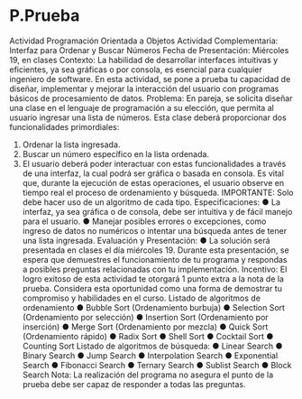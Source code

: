 # P.Prueba

Actividad
Programación Orientada a Objetos
Actividad Complementaria: Interfaz para Ordenar y Buscar Números
Fecha de Presentación: Miércoles 19, en clases
Contexto:
La habilidad de desarrollar interfaces intuitivas y eficientes, ya sea gráficas o por consola, es
esencial para cualquier ingeniero de software. En esta actividad, se pone a prueba tu
capacidad de diseñar, implementar y mejorar la interacción del usuario con programas
básicos de procesamiento de datos.
Problema:
En pareja, se solicita diseñar una clase en el lenguaje de programación a su elección, que
permita al usuario ingresar una lista de números. Esta clase deberá proporcionar dos
funcionalidades primordiales:
1. Ordenar la lista ingresada.
2. Buscar un número específico en la lista ordenada.
3. El usuario deberá poder interactuar con estas funcionalidades a través de una
interfaz, la cual podrá ser gráfica o basada en consola. Es vital que, durante la
ejecución de estas operaciones, el usuario observe en tiempo real el proceso de
ordenamiento y búsqueda.
IMPORTANTE: Solo debe hacer uso de un algoritmo de cada tipo.
Especificaciones:
● La interfaz, ya sea gráfica o de consola, debe ser intuitiva y de fácil manejo para el
usuario.
● Manejar posibles errores o excepciones, como ingreso de datos no numéricos o
intentar una búsqueda antes de tener una lista ingresada.
Evaluación y Presentación:
● La solución será presentada en clases el día miércoles 19. Durante esta
presentación, se espera que demuestres el funcionamiento de tu programa y
respondas a posibles preguntas relacionadas con tu implementación.
Incentivo:
El logro exitoso de esta actividad te otorgará 1 punto extra a la nota de la prueba. Considera
esta oportunidad como una forma de demostrar tu compromiso y habilidades en el curso.
Listado de algoritmos de ordenamiento
● Bubble Sort (Ordenamiento burbuja)
● Selection Sort (Ordenamiento por selección)
● Insertion Sort (Ordenamiento por inserción)
● Merge Sort (Ordenamiento por mezcla)
● Quick Sort (Ordenamiento rápido)
● Radix Sort
● Shell Sort
● Cocktail Sort
● Counting Sort
Listado de algoritmos de búsqueda:
● Linear Search
● Binary Search
● Jump Search
● Interpolation Search
● Exponential Search
● Fibonacci Search
● Ternary Search
● Sublist Search
● Block Search
Nota: La realización del programa no asegura el punto de la prueba debe ser capaz de
responder a todas las preguntas.
